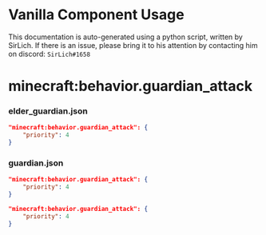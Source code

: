 # Vanilla Component Usage
This documentation is auto-generated using a python script, written by SirLich. If there is an issue, please bring it to his attention by contacting him on discord: `SirLich#1658`

# minecraft:behavior.guardian_attack
### elder_guardian.json
```JSON
"minecraft:behavior.guardian_attack": {
    "priority": 4
}
```

### guardian.json
```JSON
"minecraft:behavior.guardian_attack": {
    "priority": 4
}
```

```JSON
"minecraft:behavior.guardian_attack": {
    "priority": 4
}
```

